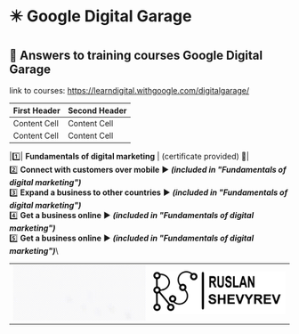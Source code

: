 # :eight_pointed_black_star: Google Digital Garage

## :star2: Answers to training courses Google Digital Garage

link to courses:
https://learndigital.withgoogle.com/digitalgarage/

| First Header  | Second Header |
| ------------- | ------------- |
| Content Cell  | Content Cell  |
| Content Cell  | Content Cell  |

|:one:| **Fundamentals of digital marketing** | (certificate provided) :scroll:|\
:two: **Connect with customers over mobile** :arrow_forward: ***(included in "Fundamentals of digital marketing")***\
:three: **Expand a business to other countries** :arrow_forward: ***(included in "Fundamentals of digital marketing")***\
:four: **Get a business online** :arrow_forward: ***(included in "Fundamentals of digital marketing")***\
:five: **Get a business online** :arrow_forward: ***(included in "Fundamentals of digital marketing")***\

<table>
  <tr>
    <td valign="center" width="49%"><img src="https://github.com/Ruslan-Shevyrev/Ruslan-Shevyrev/blob/main/logoRS/logo_mini.gif" title="logo"></td>
    <td valign="center" width="49%"><img src="https://github.com/Ruslan-Shevyrev/Ruslan-Shevyrev/blob/main/logoRS/logoRS_FULL.png" title="RuslanShevyrev"></td>
  </tr>
</table>